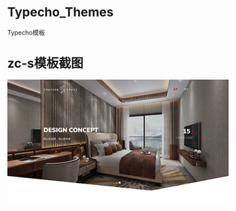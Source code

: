 # Typecho_Themes
Typecho模板


# zc-s模板截图
![zc-s模板截图](https://github.com/zanedeng/Typecho_Themes/raw/master/zc-s/screenshot.png)
